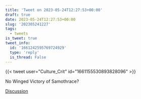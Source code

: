```yaml
---
title: 'Tweet on 2023-05-24T12:27:53+00:00'
draft: true
date: 2023-05-24T12:27:53+00:00
slug: '202305241227'
tags:
  - tweets
is_tweet: true
tweet_info:
  id: '1661242595769724929'
  type: 'reply'
  is_thread: False
---
```




{{< tweet user="Culture_Crit" id="1661155530893828096" >}}

No Winged Victory of Samothrace?

[Discussion](https://x.com/sytelus/status/1661242595769724929)
